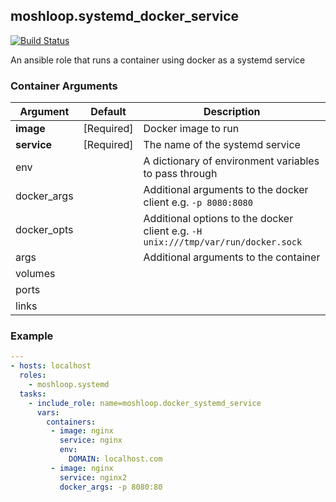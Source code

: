 ##  moshloop.systemd_docker_service
 [![Build Status](https://travis-ci.org/moshloop/ansible-docker-systemd-service.svg?branch=master)](https://travis-ci.org/moshloop/ansible-docker-systemd-service)

An ansible role that runs a container using docker as a systemd service

### Container Arguments

| Argument       | Default              | Description |
| -------------- | -------------------- | ----------- |
| **image**        | [Required]           | Docker image to run  |
| **service** | [Required]       | The name of the systemd service |
| env     |                      | A dictionary of environment variables to pass through |
| docker_args |                      | Additional arguments to the docker client e.g. `-p 8080:8080` |
| docker_opts | | Additional options to the docker client e.g. `-H unix:///tmp/var/run/docker.sock` |
| args |                   | Additional arguments to the container |
| volumes |                |                                       |
| ports |                |                                       |
| links |                |                                       |


### Example

```yaml
---
- hosts: localhost
  roles:
    - moshloop.systemd
  tasks:
    - include_role: name=moshloop.docker_systemd_service
      vars:
      	containers:
         - image: nginx
           service: nginx
           env:
             DOMAIN: localhost.com
         - image: nginx
           service: nginx2
           docker_args: -p 8080:80

```

